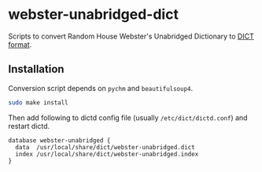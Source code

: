 # webster-unabridged-dict

Scripts to convert Random House Webster's Unabridged Dictionary to [DICT format](https://en.wikipedia.org/wiki/DICT#DICT_file_format).

## Installation
Conversion script depends on `pychm` and `beautifulsoup4`.

```sh
sudo make install
```

Then add following to dictd config file (usually `/etc/dict/dictd.conf`) and restart dictd.

```
database webster-unabridged {
  data  /usr/local/share/dict/webster-unabridged.dict
  index /usr/local/share/dict/webster-unabridged.index
}
```
